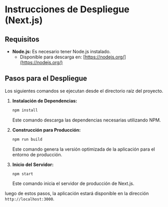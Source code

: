 # Instrucciones de Despliegue (Next.js)

## Requisitos

*   **Node.js:** Es necesario tener Node.js instalado.
    *   Disponible para descarga en: [https://nodejs.org/](https://nodejs.org/)

## Pasos para el Despliegue

Los siguientes comandos se ejecutan desde el directorio raíz del proyecto.

1.  **Instalación de Dependencias:**
    ```bash
    npm install
    ```
    Este comando descarga las dependencias necesarias utilizando NPM.

2.  **Construcción para Producción:**
    ```bash
    npm run build
    ```
    Este comando genera la versión optimizada de la aplicación para el entorno de producción.

3.  **Inicio del Servidor:**
    ```bash
    npm start
    ```
    Este comando inicia el servidor de producción de Next.js.

luego de estos pasos, la aplicación estará disponible en la dirección `http://localhost:3000`.

